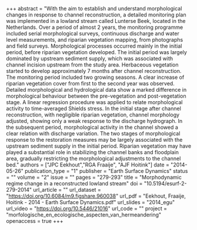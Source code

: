 +++
abstract = "With the aim to establish and understand morphological changes in response to channel reconstruction, a detailed monitoring plan was implemented in a lowland stream called Lunterse Beek, located in the Netherlands. Over a period of almost 2 years, the monitoring programme included serial morphological surveys, continuous discharge and water level measurements, and riparian vegetation mapping, from photographs and field surveys. Morphological processes occurred mainly in the initial period, before riparian vegetation developed. The initial period was largely dominated by upstream sediment supply, which was associated with channel incision upstream from the study area. Herbaceous vegetation started to develop approximately 7 months after channel reconstruction. The monitoring period included two growing seasons. A clear increase of riparian vegetation cover from first to the second year was observed. Detailed morphological and hydrological data show a marked difference in morphological behaviour between the pre-vegetation and post-vegetation stage. A linear regression procedure was applied to relate morphological activity to time-averaged Shields stress. In the initial stage after channel reconstruction, with negligible riparian vegetation, channel morphology adjusted, showing only a weak response to the discharge hydrograph. In the subsequent period, morphological activity in the channel showed a clear relation with discharge variation. The two stages of morphological response to the restoration measures may be largely associated with the upstream sediment supply in the initial period. Riparian vegetation may have played a substantial role in stabilizing the channel banks and floodplain area, gradually restricting the morphological adjustments to the channel bed."
authors = ["JPC Eekhout","RGA Fraaije", "AJF Hoitink"]
date = "2014-05-26"
publication_type = "1"
publisher = "Earth Surface Dynamics"
status = ""
volume = "2"
issue = ""
pages = "279-293"
title = "Morphodynamic regime change in a reconstructed lowland stream"
doi = "10.5194/esurf-2-279-2014"
url_article = ""
url_dataset = "https://doi.org/10.6084/m9.figshare.960038"
url_pdf = "Eekhout, Fraaije, Hoitink - 2014 - Earth Surface Dynamics.pdf"
url_slides = "2014_egu"
url_video = "https://doi.org/10.5446/21016"
url_code = ""
project = "morfologische_en_ecologische_aspecten_van_hermeandering"
openaccess = true
+++